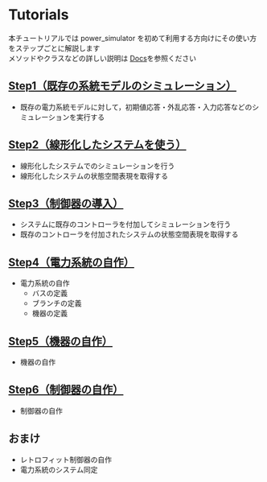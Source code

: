 # Tutorials

本チュートリアルでは power_simulator を初めて利用する方向けにその使い方をステップごとに解説します  
メソッドやクラスなどの詳しい説明は [Docs](../Docs/docs.md)を参照ください  

## [Step1（既存の系統モデルのシミュレーション）](./step1.md)

- 既存の電力系統モデルに対して，初期値応答・外乱応答・入力応答などのシミュレーションを実行する

## [Step2（線形化したシステムを使う）](./step2.md)

- 線形化したシステムでのシミュレーションを行う
- 線形化したシステムの状態空間表現を取得する

## [Step3（制御器の導入）](./step3.md)

- システムに既存のコントローラを付加してシミュレーションを行う
- 既存のコントローラを付加されたシステムの状態空間表現を取得する

## [Step4（電力系統の自作）](./step4.md)

- 電力系統の自作
    - バスの定義
    - ブランチの定義
    - 機器の定義

## [Step5（機器の自作）](./step5.md)

- 機器の自作

## [Step6（制御器の自作）](./step6.md)

- 制御器の自作

## おまけ

- レトロフィット制御器の自作
- 電力系統のシステム同定
